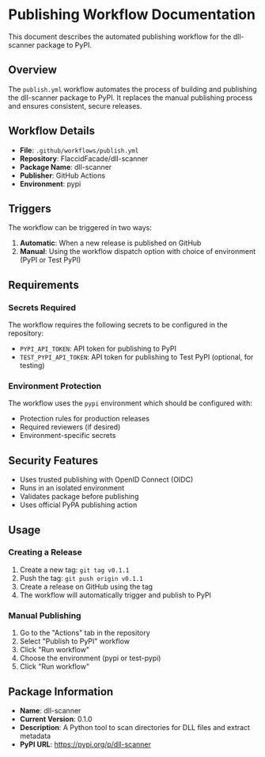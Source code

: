 # Publishing Workflow Documentation

This document describes the automated publishing workflow for the dll-scanner package to PyPI.

## Overview

The `publish.yml` workflow automates the process of building and publishing the dll-scanner package to PyPI. It replaces the manual publishing process and ensures consistent, secure releases.

## Workflow Details

- **File**: `.github/workflows/publish.yml`
- **Repository**: FlaccidFacade/dll-scanner
- **Package Name**: dll-scanner
- **Publisher**: GitHub Actions
- **Environment**: pypi

## Triggers

The workflow can be triggered in two ways:

1. **Automatic**: When a new release is published on GitHub
2. **Manual**: Using the workflow dispatch option with choice of environment (PyPI or Test PyPI)

## Requirements

### Secrets Required

The workflow requires the following secrets to be configured in the repository:

- `PYPI_API_TOKEN`: API token for publishing to PyPI
- `TEST_PYPI_API_TOKEN`: API token for publishing to Test PyPI (optional, for testing)

### Environment Protection

The workflow uses the `pypi` environment which should be configured with:
- Protection rules for production releases
- Required reviewers (if desired)
- Environment-specific secrets

## Security Features

- Uses trusted publishing with OpenID Connect (OIDC)
- Runs in an isolated environment
- Validates package before publishing
- Uses official PyPA publishing action

## Usage

### Creating a Release

1. Create a new tag: `git tag v0.1.1`
2. Push the tag: `git push origin v0.1.1`
3. Create a release on GitHub using the tag
4. The workflow will automatically trigger and publish to PyPI

### Manual Publishing

1. Go to the "Actions" tab in the repository
2. Select "Publish to PyPI" workflow
3. Click "Run workflow"
4. Choose the environment (pypi or test-pypi)
5. Click "Run workflow"

## Package Information

- **Name**: dll-scanner
- **Current Version**: 0.1.0
- **Description**: A Python tool to scan directories for DLL files and extract metadata
- **PyPI URL**: https://pypi.org/p/dll-scanner